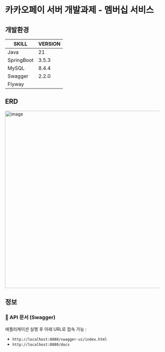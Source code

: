 # 카카오페이 서버 개발과제 - 멤버십 서비스

## 개발환경
|SKILL|VERSION|
|--|--|
|Java|21|
|SpringBoot|3.5.3|
|MySQL|8.4.4|
|Swagger|2.2.0|
|Flyway||

## ERD
<img width="1223" height="577" alt="image" src="https://github.com/user-attachments/assets/9536fff4-ea3d-4547-b4ef-d0811dd5ff25" />

## 정보
### 📌 API 문서 (Swagger)

애플리케이션 실행 후 아래 URL로 접속 가능 :

- `http://localhost:8080/swagger-ui/index.html`
- `http://localhost:8080/docs`
